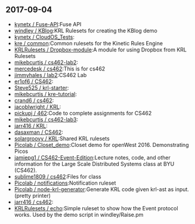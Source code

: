 ## 2017-09-04

* [kynetx / Fuse-API](https://github.com/kynetx/Fuse-API):Fuse API
* [windley / KBlog](https://github.com/windley/KBlog):KRL Rulesets for creating the KBlog demo
* [kynetx / CloudOS_Tests](https://github.com/kynetx/CloudOS_Tests):
* [kre / common](https://github.com/kre/common):Common rulesets for the Kinetic Rules Engine
* [KRLRulesets / Dropbox-module](https://github.com/KRLRulesets/Dropbox-module):A module for using Dropbox from KRL Rulesets
* [mikebcurtis / cs462-lab2](https://github.com/mikebcurtis/cs462-lab2):
* [mercedesk / cs462](https://github.com/mercedesk/cs462):This is for cs462
* [jimmyhales / lab2](https://github.com/jimmyhales/lab2):CS462 Lab
* [er1of6 / CS462](https://github.com/er1of6/CS462):
* [Steve525 / krl-starter](https://github.com/Steve525/krl-starter):
* [mikebcurtis / kre-tutorial](https://github.com/mikebcurtis/kre-tutorial):
* [crand6 / cs462](https://github.com/crand6/cs462):
* [jacoblwright / KRL](https://github.com/jacoblwright/KRL):
* [pickupj / 462](https://github.com/pickupj/462):Code to complete assignments for CS462
* [mikebcurtis / cs462-lab3](https://github.com/mikebcurtis/cs462-lab3):
* [jarr416 / KRL](https://github.com/jarr416/KRL):
* [dasaxman / CS462](https://github.com/dasaxman/CS462):
* [solargroovy / KRL](https://github.com/solargroovy/KRL):Shared KRL rulesets
* [Picolab / Closet_demo](https://github.com/Picolab/Closet_demo):Closet demo for openWest 2016. Demonstrating Picos
* [jamiepg1 / CS462-Event-Edition](https://github.com/jamiepg1/CS462-Event-Edition):Lecture notes, code, and other information for the Large Scale Distributed Systems class at BYU (CS462).
* [sublime1809 / cs462](https://github.com/sublime1809/cs462):Files for class
* [Picolab / notifications](https://github.com/Picolab/notifications):Notification ruleset
* [Picolab / node-krl-generator](https://github.com/Picolab/node-krl-generator):Generate KRL code given krl-ast as input. (pretty printer)
* [jarr416 / cs462](https://github.com/jarr416/cs462):
* [KRLRulesets / echo](https://github.com/KRLRulesets/echo):Simple ruleset to show how the Event protocol works. Used by the demo script in windley/Raise.pm
